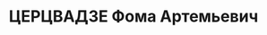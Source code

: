 ---
title: ЦЕРЦВАДЗЕ Фома Артемьевич
description: "Род. в 1905, Мартвильский (Гегечкорский) район, с. Нагвазаво. Род занятий:\
  \ до ареста был секретарем парткома макаронной фабрики и завстоловой. \n  Осужден\
  \ Тройкой при НКВД ГССР 31.12.1937. Мера наказания: 10 лет заключения в ИТЛ"
---